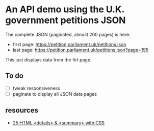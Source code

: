 # An API demo using the U.K. government petitions JSON

The complete JSON (paginated, almost 200 pages) is here:

- first page: https://petition.parliament.uk/petitions.json
- last page: https://petition.parliament.uk/petitions.json?page=195

This just displays data from the firt page.

## To do

- [ ] tweak responsiveness
- [ ] paginate to display all JSON data pages

## resources

- [25 HTML \<details\> & \<summary\> with CSS](https://freefrontend.com/html-details-summary-css/)